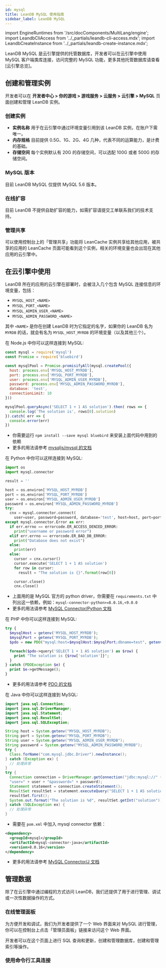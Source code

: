 ```yaml
---
id: mysql
title: LeanDB MySQL 使用指南
sidebar_label: LeanDB MySQL
---
```


import EngineRuntimes from '/src/docComponents/MultiLang/engine';
import LeandbCliAccess from '../_partials/leandb-cli-access.mdx';
import LeandbCreateInstance from '../_partials/leandb-create-instance.mdx';

LeanDB MySQL 是云引擎提供的托管数据库，开发者可以在云引擎中使用 MySQL 客户端类库连接，访问完整的 MySQL 功能，更多其他托管数据库请查看 [云引擎总览]。

## 创建和管理实例
开发者可以在 **开发者中心 > 你的游戏 > 游戏服务 > 云服务 > 云引擎 > MySQL** 页面创建和管理 LeanDB 实例。

### 创建实例

<LeandbCreateInstance>

- **实例名称** 用于在云引擎中通过环境变量引用到该 LeanDB 实例，在账户下需唯一。
- **内存规格** 目前提供 0.5G、1G、2G、4G 几种，代表不同的运算能力，是计费的基础。
- **存储空间** 每个实例默认有 20G 的存储空间，可以选配 100G 或者 500G 的存储空间。

</LeandbCreateInstance>

### MySQL 版本

目前 LeanDB MySQL 仅提供 MySQL 5.6 版本。

### 在线扩容

目前 LeanDB 不提供自助扩容的能力，如需扩容请提交工单联系我们的技术支持。

### 管理共享

可以使用控制台上的「管理共享」功能将 LeanCache 实例共享给其他应用，被共享的应用的 LeanCache 页面可能看到这个实例，相关的环境变量也会出现在其他应用的云引擎中。

## 在云引擎中使用

LeanDB 所在的应用的云引擎在部署时，会被注入几个包含 MySQL 连接信息的环境变量，包括：

- `MYSQL_HOST_<NAME>`
- `MYSQL_PORT_<NAME>`
- `MYSQL_ADMIN_USER_<NAME>`
- `MYSQL_ADMIN_PASSWORD_<NAME>`

其中 `<NAME>` 是你在创建 LeanDB 时为它指定的名字，如果你的 LeanDB 名为 `MYRDB` 的话，就会有名为 `MYSQL_HOST_MYRDB` 的环境变量（以及其他三个）。

<EngineRuntimes>
<TabItem value='nodejs'>

在 Node.js 中你可以这样连接到 MySQL:

```javascript
const mysql = require('mysql')
const Promise = require('bluebird')

const mysqlPool = Promise.promisifyAll(mysql.createPool({
  host: process.env['MYSQL_HOST_MYRDB'],
  port: process.env['MYSQL_PORT_MYRDB'],
  user: process.env['MYSQL_ADMIN_USER_MYRDB'],
  password: process.env['MYSQL_ADMIN_PASSWORD_MYRDB'],
  database: 'test',
  connectionLimit: 10
}))

mysqlPool.queryAsync('SELECT 1 + 1 AS solution').then( rows => {
  console.log('The solution is', rows[0].solution)
}).catch( err => {
  console.error(err)
})
```

- 你需要运行 `npm install --save mysql bluebird` 来安装上面代码中用到的依赖
- 更多的用法请参考 [mysqljs/mysql 的文档](https://github.com/mysqljs/mysql)

</TabItem>
<TabItem value='python'>

在 Python 中你可以这样连接到 MySQL:

```python
import os
import mysql.connector

result = ''

host = os.environ['MYSQL_HOST_MYRDB']
port = os.environ['MYSQL_PORT_MYRDB']
user = os.environ['MYSQL_ADMIN_USER_MYRDB']
password = os.environ['MYSQL_ADMIN_PASSWORD_MYRDB']
try:
  cnx = mysql.connector.connect(
    user=user, password=password, database='test', host=host, port=port)
except mysql.connector.Error as err:
  if err.errno == errorcode.ER_ACCESS_DENIED_ERROR:
    print("username or password error")
  elif err.errno == errorcode.ER_BAD_DB_ERROR:
    print("Database does not exist")
  else:
    print(err)
  else:
    cursor = cnx.cursor()
    cursor.execute('SELECT 1 + 1 AS solution')
    for row in cursor:
      result = "The solution is {}".format(row[0])

    cursor.close()
    cnx.close()
```

- 上面用的是 MySQL 官方的 python driver，你需要在 `requirements.txt` 中列出这一依赖，例如：`mysql-connector-python>=8.0.16,<9.0.0`
- 更多的用法请参考 [MySQL Connector/Python 文档](https://dev.mysql.com/doc/connector-python/en/)

</TabItem>
<TabItem value='php'>

在 PHP 中你可以这样连接到 MySQL:

```php
try {
  $mysqlHost = getenv('MYSQL_HOST_MYRDB');
  $mysqlPort = getenv('MYSQL_PORT_MYRDB');
  $pdo = new PDO("mysql:host=$mysqlHost:$mysqlPort;dbname=test", getenv('MYSQL_ADMIN_USER_MYRDB'), getenv('MYSQL_ADMIN_PASSWORD_MYRDB'));

  foreach($pdo->query('SELECT 1 + 1 AS solution') as $row) {
    print "The solution is {$row['solution']}";
  }
} catch (PDOException $e) {
  print $e->getMessage();
}
```

- 更多的用法请参考 [PDO 的文档](https://www.php.net/manual/zh/class.pdo.php)

</TabItem>
<TabItem value='java'>

在 Java 中你可以这样连接到 MySQL:

```java
import java.sql.Connection;
import java.sql.DriverManager;
import java.sql.Statement;
import java.sql.ResultSet;
import java.sql.SQLException;

String host = System.getenv("MYSQL_HOST_MYRDB");
String port = System.getenv("MYSQL_PORT_MYRDB");
String user = System.getenv("MYSQL_ADMIN_USER_MYRDB");
String password = System.getenv("MYSQL_ADMIN_PASSWORD_MYRDB");
try {
  Class.forName("com.mysql.jdbc.Driver").newInstance();
} catch (Exception ex) {
  // 处理异常
}
try {
  Connection connection = DriverManager.getConnection("jdbc:mysql://" + host + ":" + port + "/test?" +
  "user=" + user + "&password=" + password);
  Statement statement = connection.createStatement();
  ResultSet resultSet = statement.executeQuery("SELECT 1 + 1 AS solution");
  resultSet.first();
  System.out.format("The solution is %d", resultSet.getInt("solution"));
} catch (SQLException ex) {
  // 处理异常
}
```

- 需要在 `pom.xml` 中加入 mysql connector 依赖：

```xml
<dependency>
  <groupId>mysql</groupId>
  <artifactId>mysql-connector-java</artifactId>
  <version>8.0.16</version>
</dependency>
```

- 更多的用法请参考 [MySQL Connector/J 文档](https://dev.mysql.com/doc/connector-j/8.0/en/connector-j-usagenotes-connect-drivermanager.html)

</TabItem>
</EngineRuntimes>

## 管理数据
除了在云引擎中通过编程的方式访问 LeanDB，我们还提供了用于进行管理、调试或一次性数据操作的方式。

### 在线管理面板
为方便开发和调试，我们为开发者提供了一个 Web 界面来对 MySQL 进行管理，你可以在控制台上点击「管理员面板」链接来访问这个 Web 界面。

开发者可以在这个页面上进行 SQL 查询和更新，创建和管理数据库，创建和管理索引等操作。

### 使用命令行工具连接

<LeandbCliAccess />
